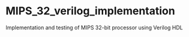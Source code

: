 # MIPS_32_verilog_implementation
Implementation and testing of MIPS 32-bit processor using Verilog HDL  
